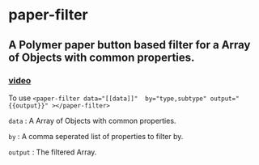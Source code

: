 # paper-filter
## A Polymer paper button based filter for a Array of Objects with common properties.

### [video](https://youtu.be/WrCGgaq62bc)

To use 
```<paper-filter data="[[data]]"  by="type,subtype" output="{{output}}" ></paper-filter>```

```data``` : A Array of Objects with common properties.

```by``` : A comma seperated list of properties to filter by.

```output``` : The filtered Array.
